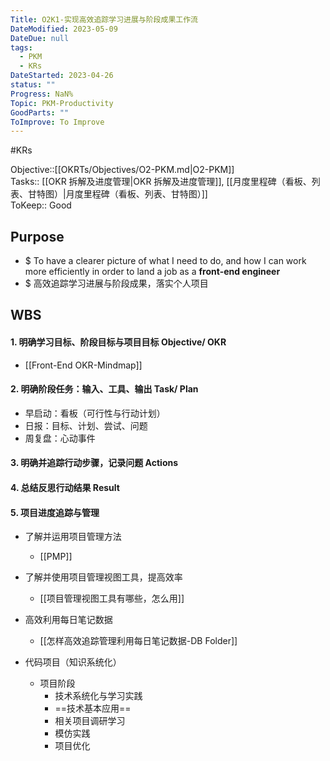 ```yaml
---
Title: O2K1-实现高效追踪学习进展与阶段成果工作流
DateModified: 2023-05-09
DateDue: null
tags:
  - PKM
  - KRs
DateStarted: 2023-04-26
status: ""
Progress: NaN%
Topic: PKM-Productivity
GoodParts: ""
ToImprove: To Improve
---
```

#KRs  

Objective::[[OKRTs/Objectives/O2-PKM.md|O2-PKM]]  
Tasks::  [[OKR 拆解及进度管理|OKR 拆解及进度管理]], [[月度里程碑（看板、列表、甘特图）|月度里程碑（看板、列表、甘特图）]]  
ToKeep::  Good  


## Purpose

- $ To have a clearer picture of what I need to do, and how I can work more efficiently in order to land a job as a **front-end engineer**
- $ 高效追踪学习进展与阶段成果，落实个人项目

## WBS

#### 1. 明确学习目标、阶段目标与项目目标 Objective/ OKR

- [[Front-End OKR-Mindmap]]

#### 2. 明确阶段任务：输入、工具、输出 Task/ Plan

- 早启动：看板（可行性与行动计划）
- 日报：目标、计划、尝试、问题
- 周复盘：心动事件

#### 3. 明确并追踪行动步骤，记录问题 Actions

#### 4. 总结反思行动结果 Result

#### 5. 项目进度追踪与管理

- 了解并运用项目管理方法
  - [[PMP]]
- 了解并使用项目管理视图工具，提高效率
  - [[项目管理视图工具有哪些，怎么用]]
- 高效利用每日笔记数据

  - [[怎样高效追踪管理利用每日笔记数据-DB Folder]]

- 代码项目（知识系统化）
  - 项目阶段
    - 技术系统化与学习实践
    - ==技术基本应用==
    - 相关项目调研学习
    - 模仿实践
    - 项目优化
